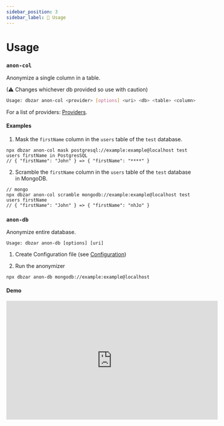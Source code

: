 ```yaml
---
sidebar_position: 3
sidebar_label: 👻 Usage
---
```


# Usage

### `anon-col`

Anonymize a single column in a table.

(⚠ Changes whichever db provided so use with caution)

```bash
Usage: dbzar anon-col <provider> [options] <uri> <db> <table> <column>
```

For a list of providers: [Providers](/docs/providers).

#### Examples

1. Mask the `firstName` column in the `users` table of the `test` database.

```
npx dbzar anon-col mask postgresql://example:example@localhost test users firstName in PostgresSQL
// { "firstName": "John" } => { "firstName": "****" }
```

2. Scramble the `firstName` column in the `users` table of the `test` database in MongoDB.

```
// mongo
npx dbzar anon-col scramble mongodb://example:example@localhost test users firstName
// { "firstName": "John" } => { "firstName": "nhJo" }
```

### `anon-db`

Anonymize entire database.

```
Usage: dbzar anon-db [options] [uri]
```

1. Create Configuration file (see [Configuration](#-configuration))

2. Run the anonymizer

```
npx dbzar anon-db mongodb://example:example@localhost
```

#### Demo

<iframe width="560" height="315" src="https://www.youtube.com/embed/zdowhmstYgY" title="YouTube video player" frameborder="0" allow="accelerometer; autoplay; clipboard-write; encrypted-media; gyroscope; picture-in-picture" allowfullscreen></iframe>
